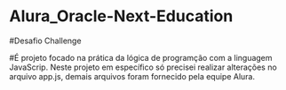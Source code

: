 # Alura_Oracle-Next-Education
#Desafio Challenge

#É projeto focado na prática da lógica de programção com a linguagem JavaScrip. Neste projeto em específico só precisei realizar alterações no arquivo app.js, demais arquivos foram fornecido pela equipe Alura.


